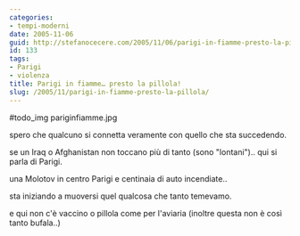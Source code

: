 ```yaml
---
categories:
- tempi-moderni
date: 2005-11-06
guid: http://stefanocecere.com/2005/11/06/parigi-in-fiamme-presto-la-pillola/
id: 133
tags:
- Parigi
- violenza
title: Parigi in fiamme… presto la pillola!
slug: /2005/11/parigi-in-fiamme-presto-la-pillola/
---
```


#todo_img pariginfiamme.jpg

spero che qualcuno si connetta veramente con quello che sta succedendo.

se un Iraq o Afghanistan non toccano più di tanto (sono "lontani").. qui si parla di Parigi.
  
una Molotov in centro Parigi e centinaia di auto incendiate..
  
sta iniziando a muoversi quel qualcosa che tanto temevamo.
  
e qui non c'è vaccino o pillola come per l'aviaria (inoltre questa non è così tanto bufala..)